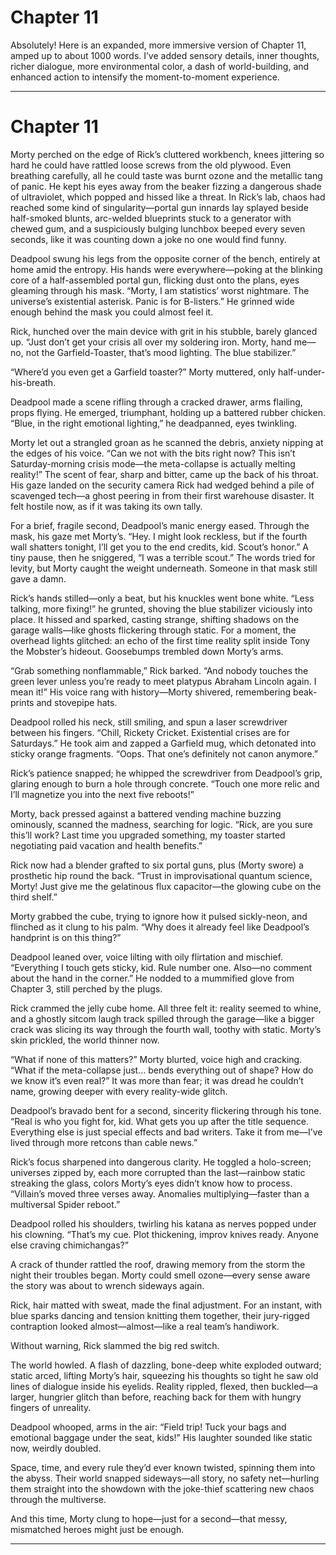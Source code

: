 # Chapter 11

Absolutely! Here is an expanded, more immersive version of Chapter 11, amped up to about 1000 words. I’ve added sensory details, inner thoughts, richer dialogue, more environmental color, a dash of world-building, and enhanced action to intensify the moment-to-moment experience.

---

# Chapter 11

Morty perched on the edge of Rick’s cluttered workbench, knees jittering so hard he could have rattled loose screws from the old plywood. Even breathing carefully, all he could taste was burnt ozone and the metallic tang of panic. He kept his eyes away from the beaker fizzing a dangerous shade of ultraviolet, which popped and hissed like a threat. In Rick’s lab, chaos had reached some kind of singularity—portal gun innards lay splayed beside half-smoked blunts, arc-welded blueprints stuck to a generator with chewed gum, and a suspiciously bulging lunchbox beeped every seven seconds, like it was counting down a joke no one would find funny.

Deadpool swung his legs from the opposite corner of the bench, entirely at home amid the entropy. His hands were everywhere—poking at the blinking core of a half-assembled portal gun, flicking dust onto the plans, eyes gleaming through his mask. “Morty, I am statistics’ worst nightmare. The universe’s existential asterisk. Panic is for B-listers.” He grinned wide enough behind the mask you could almost feel it.

Rick, hunched over the main device with grit in his stubble, barely glanced up. “Just don’t get your crisis all over my soldering iron. Morty, hand me—no, not the Garfield-Toaster, that’s mood lighting. The blue stabilizer.”

“Where’d you even get a Garfield toaster?” Morty muttered, only half-under-his-breath.

Deadpool made a scene rifling through a cracked drawer, arms flailing, props flying. He emerged, triumphant, holding up a battered rubber chicken. “Blue, in the right emotional lighting,” he deadpanned, eyes twinkling.

Morty let out a strangled groan as he scanned the debris, anxiety nipping at the edges of his voice. “Can we not with the bits right now? This isn’t Saturday-morning crisis mode—the meta-collapse is actually melting reality!” The scent of fear, sharp and bitter, came up the back of his throat. His gaze landed on the security camera Rick had wedged behind a pile of scavenged tech—a ghost peering in from their first warehouse disaster. It felt hostile now, as if it was taking its own tally.

For a brief, fragile second, Deadpool’s manic energy eased. Through the mask, his gaze met Morty’s. “Hey. I might look reckless, but if the fourth wall shatters tonight, I’ll get you to the end credits, kid. Scout’s honor.” A tiny pause, then he sniggered, “I was a terrible scout.” The words tried for levity, but Morty caught the weight underneath. Someone in that mask still gave a damn.

Rick’s hands stilled—only a beat, but his knuckles went bone white. “Less talking, more fixing!” he grunted, shoving the blue stabilizer viciously into place. It hissed and sparked, casting strange, shifting shadows on the garage walls—like ghosts flickering through static. For a moment, the overhead lights glitched: an echo of the first time reality split inside Tony the Mobster’s hideout. Goosebumps trembled down Morty’s arms.

“Grab something nonflammable,” Rick barked. “And nobody touches the green lever unless you’re ready to meet platypus Abraham Lincoln again. I mean it!” His voice rang with history—Morty shivered, remembering beak-prints and stovepipe hats.

Deadpool rolled his neck, still smiling, and spun a laser screwdriver between his fingers. “Chill, Rickety Cricket. Existential crises are for Saturdays.” He took aim and zapped a Garfield mug, which detonated into sticky orange fragments. “Oops. That one’s definitely not canon anymore.”

Rick’s patience snapped; he whipped the screwdriver from Deadpool’s grip, glaring enough to burn a hole through concrete. “Touch one more relic and I’ll magnetize you into the next five reboots!”

Morty, back pressed against a battered vending machine buzzing ominously, scanned the madness, searching for logic. “Rick, are you sure this’ll work? Last time you upgraded something, my toaster started negotiating paid vacation and health benefits.”

Rick now had a blender grafted to six portal guns, plus (Morty swore) a prosthetic hip round the back. “Trust in improvisational quantum science, Morty! Just give me the gelatinous flux capacitor—the glowing cube on the third shelf.”

Morty grabbed the cube, trying to ignore how it pulsed sickly-neon, and flinched as it clung to his palm. “Why does it already feel like Deadpool’s handprint is on this thing?”

Deadpool leaned over, voice lilting with oily flirtation and mischief. “Everything I touch gets sticky, kid. Rule number one. Also—no comment about the hand in the corner.” He nodded to a mummified glove from Chapter 3, still perched by the plugs.

Rick crammed the jelly cube home. All three felt it: reality seemed to whine, and a ghostly sitcom laugh track spilled through the garage—like a bigger crack was slicing its way through the fourth wall, toothy with static. Morty’s skin prickled, the world thinner now.

“What if none of this matters?” Morty blurted, voice high and cracking. “What if the meta-collapse just… bends everything out of shape? How do we know it’s even real?” It was more than fear; it was dread he couldn’t name, growing deeper with every reality-wide glitch.

Deadpool’s bravado bent for a second, sincerity flickering through his tone. “Real is who you fight for, kid. What gets you up after the title sequence. Everything else is just special effects and bad writers. Take it from me—I’ve lived through more retcons than cable news.”

Rick’s focus sharpened into dangerous clarity. He toggled a holo-screen; universes zipped by, each more corrupted than the last—rainbow static streaking the glass, colors Morty’s eyes didn’t know how to process. “Villain’s moved three verses away. Anomalies multiplying—faster than a multiversal Spider reboot.”

Deadpool rolled his shoulders, twirling his katana as nerves popped under his clowning. “That’s my cue. Plot thickening, improv knives ready. Anyone else craving chimichangas?”

A crack of thunder rattled the roof, drawing memory from the storm the night their troubles began. Morty could smell ozone—every sense aware the story was about to wrench sideways again.

Rick, hair matted with sweat, made the final adjustment. For an instant, with blue sparks dancing and tension knitting them together, their jury-rigged contraption looked almost—almost—like a real team’s handiwork.

Without warning, Rick slammed the big red switch.

The world howled. A flash of dazzling, bone-deep white exploded outward; static arced, lifting Morty’s hair, squeezing his thoughts so tight he saw old lines of dialogue inside his eyelids. Reality rippled, flexed, then buckled—a larger, hungrier glitch than before, reaching back for them with hungry fingers of unreality.

Deadpool whooped, arms in the air: “Field trip! Tuck your bags and emotional baggage under the seat, kids!” His laughter sounded like static now, weirdly doubled.

Space, time, and every rule they’d ever known twisted, spinning them into the abyss. Their world snapped sideways—all story, no safety net—hurling them straight into the showdown with the joke-thief scattering new chaos through the multiverse.

And this time, Morty clung to hope—just for a second—that messy, mismatched heroes might just be enough.

---
